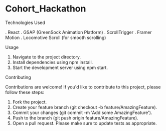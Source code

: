# Cohort_Hackathon

Technologies Used

. React
. GSAP (GreenSock Animation Platform)
. ScrollTrigger
. Framer Motion
. Locomotive Scroll (for smooth scrolling)

Usage

1. Navigate to the project directory.
2. Install dependencies using npm install.
3. Start the development server using npm start.

Contributing

Contributions are welcome! If you'd like to contribute to this project, please follow these steps:

1. Fork the project.
2. Create your feature branch (git checkout -b feature/AmazingFeature).
3. Commit your changes (git commit -m 'Add some AmazingFeature').
4. Push to the branch (git push origin feature/AmazingFeature).
5. Open a pull request.
Please make sure to update tests as appropriate.
